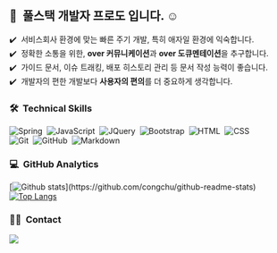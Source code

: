 ## 👋 &nbsp;풀스택 개발자 프로도 입니다. ☺️

✔️ &nbsp;서비스회사 환경에 맞는 빠른 주기 개발, 특히 애자일 환경에 익숙합니다.\
✔️ &nbsp;정확한 소통을 위한, **over 커뮤니케이션**과 **over 도큐멘테이션**을 추구합니다.\
✔️ &nbsp;가이드 문서, 이슈 트래킹, 배포 히스토리 관리 등 문서 작성 능력이 좋습니다.\
✔️ &nbsp;개발자의 편한 개발보다 **사용자의 편의**를 더 중요하게 생각합니다.


### 🛠 &nbsp;Technical Skills
![Spring](https://img.shields.io/badge/-Spring-05122A?style=flat&logo=Spring)&nbsp;
![JavaScript](https://img.shields.io/badge/-JavaScript-05122A?style=flat&logo=javascript)&nbsp;
![JQuery](https://img.shields.io/badge/-JQuery-05122A?style=flat&logo=JQuery)&nbsp;
![Bootstrap](https://img.shields.io/badge/-Bootstrap-05122A?style=flat&logo=bootstrap&logoColor=563D7C)&nbsp;
![HTML](https://img.shields.io/badge/-HTML-05122A?style=flat&logo=HTML5)&nbsp;
![CSS](https://img.shields.io/badge/-CSS-05122A?style=flat&logo=CSS3&logoColor=1572B6)&nbsp;\
![Git](https://img.shields.io/badge/-Git-05122A?style=flat&logo=git)&nbsp;
![GitHub](https://img.shields.io/badge/-GitHub-05122A?style=flat&logo=github)&nbsp;
![Markdown](https://img.shields.io/badge/-Markdown-05122A?style=flat&logo=markdown)&nbsp;
<br/>

### 💻 &nbsp;GitHub Analytics

[![Github stats](https://github-readme-stats.vercel.app/api?username=prodo-developer&show_icons=true&theme=algolia&include_all_commits=true&count_private=true")](https://github.com/congchu/github-readme-stats)
[![Top Langs](https://github-readme-stats.vercel.app/api/top-langs/?username=prodo-developer&layout=compact&theme=algolia)](https://github.com/congchu/github-readme-stats)


### 🤝🏻 &nbsp;Contact
<a href="mailto:wjdals300@gmail.com"><img src="https://img.shields.io/badge/-wjdals300@gmail.com-D14836?style=flat&logo=Gmail&logoColor=white"/></a>
